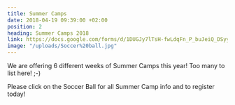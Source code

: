 ```yaml
---
title: Summer Camps
date: 2018-04-19 09:39:00 +02:00
position: 2
heading: Summer Camps 2018
link: https://docs.google.com/forms/d/1DUGJy7lTsH-fwLdqFn_P_buJeiQ_DSyy1acaaOkCyvs/edit
image: "/uploads/Soccer%20ball.jpg"
---
```


We are offering 6 different weeks of Summer Camps this year! Too many to list here! ;-)

Please click on the Soccer Ball for all Summer Camp info and to register today!